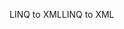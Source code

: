 <span data-ttu-id="19179-101">LINQ to XML</span><span class="sxs-lookup"><span data-stu-id="19179-101">LINQ to XML</span></span>